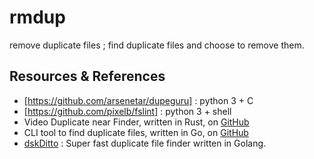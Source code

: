 # rmdup
remove duplicate files ; find duplicate files and choose to remove them.

## Resources & References

- [https://github.com/arsenetar/dupeguru] : python 3 + C
- [https://github.com/pixelb/fslint] : python 3 + shell
- Video Duplicate near Finder, written in Rust, on [GitHub](https://github.com/Farmadupe/vid_dup_finder_lib)
- CLI tool to find duplicate files, written in Go, on [GitHub](https://github.com/m-manu/go-find-duplicates)
- [dskDitto](https://github.com/jdefrancesco/dskDitto) : Super fast duplicate file finder written in Golang.

